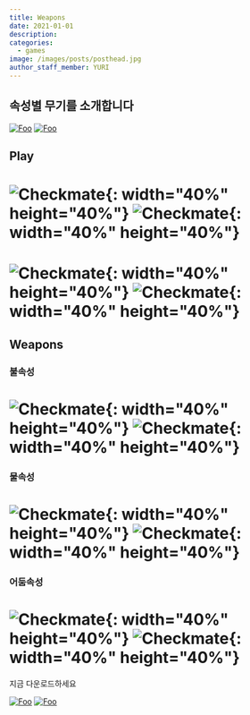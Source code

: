 ```yaml
---
title: Weapons
date: 2021-01-01
description:
categories:
  - games
image: /images/posts/posthead.jpg
author_staff_member: YURI
---
```


## 속성별 무기를 소개합니다

[![Foo](/images/home/appstorebadge.png)](https://apps.apple.com/us/app/어택-투게더/id1546860274)
[![Foo](/images/home/googleplaybadge.png)](https://play.google.com/store/apps/details?id=com.wearecute.attack)

## Play

# ![Checkmate](/images/posts/20210102/image12.gif){: width="40%" height="40%"} ![Checkmate](/images/posts/20210102/image15.gif){: width="40%" height="40%"}
# ![Checkmate](/images/posts/20210102/image14.gif){: width="40%" height="40%"} ![Checkmate](/images/posts/20210102/image11.png){: width="40%" height="40%"}


## Weapons
### 불속성
# ![Checkmate](/images/posts/20210102/image42.gif){: width="40%" height="40%"} ![Checkmate](/images/posts/20210102/image24.gif){: width="40%" height="40%"}

### 물속성
# ![Checkmate](/images/posts/20210102/image40.gif){: width="40%" height="40%"} ![Checkmate](/images/posts/20210102/image19.gif){: width="40%" height="40%"}

### 어둠속성
# ![Checkmate](/images/posts/20210102/image17.gif){: width="40%" height="40%"} ![Checkmate](/images/posts/20210102/image13.gif){: width="40%" height="40%"}

지금 다운로드하세요

[![Foo](/images/home/appstorebadge.png)](https://apps.apple.com/us/app/어택-투게더/id1546860274)
[![Foo](/images/home/googleplaybadge.png)](https://play.google.com/store/apps/details?id=com.wearecute.attack)